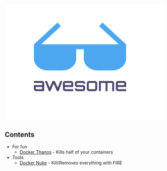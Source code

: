 <div align="center">
  <div>
    <img width="500" src="./media/logo.svg">
  </div>
</div>

## Contents

- For fun
  - [Docker Thanos](https://github.com/rumpl/docker-thanos) - Kills half of your containers
- Tools
  - [Docker Nuke](https://github.com/ulyssessouza/docker-nuke-plugin) - Kill/Removes everything with FIRE